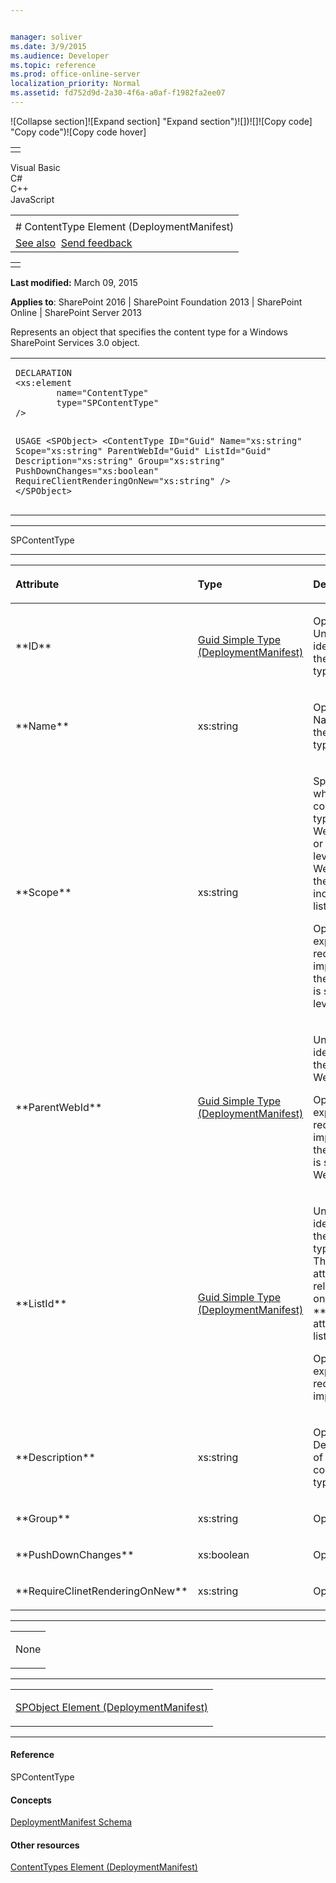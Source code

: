 ```yaml
---


manager: soliver
ms.date: 3/9/2015
ms.audience: Developer
ms.topic: reference
ms.prod: office-online-server
localization_priority: Normal
ms.assetid: fd752d9d-2a30-4f6a-a0af-f1982fa2ee07
---
```


![Collapse
section]![Expand
section] "Expand section")![]()![])![]![]()![Copy
code] "Copy code")![Copy code
hover]
<table>
<tbody>
<tr class="odd">
<td align="left"></td>
</tr>
</tbody>
</table>

Visual Basic  
C\#  
C++  
JavaScript  

<table>
<tbody>
<tr class="odd">
<td align="left"><span id="runningHeaderText"></span></td>
</tr>
<tr class="even">
<td align="left"># ContentType Element (DeploymentManifest)</td>
</tr>
<tr class="odd">
<td align="left"><a href="#seeAlsoToggle">See also</a>  <span id="headfeedbackarea" class="feedbackhead"><a href="javascript:SubmitFeedback(&#39;docthis@Microsoft.com&#39;,&#39;&#39;,&#39;&#39;,&#39;&#39;,&#39;1.0.18082.1225&#39;,&#39;%0\dThank%20you%20for%20your%20feedback.%20The%20developer%20writing%20teams%20use%20your%20feedback%20to%20improve%20documentation.%20While%20we%20are%20reviewing%20your%20feedback,%20we%20may%20send%20you%20e-mail%20to%20ask%20for%20clarification%20or%20feedback%20on%20a%20solution.%20We%20do%20not%20use%20your%20e-mail%20address%20for%20any%20other%20purpose%20and%20we%20delete%20it%20after%20we%20finish%20our%20review.%0\AFor%20further%20information%20about%20the%20privacy%20policies%20of%20Microsoft,%20please%20see%20http://privacy.microsoft.com/en-us/default.aspx.%0\A%0\d&#39;,&#39;Customer%20feedback&#39;);">Send feedback</a></span></td>
</tr>
</tbody>
</table>

<table>
<colgroup>
<col width="100%" />
</colgroup>
<tbody>
<tr class="odd">
<td align="left"></td>
</tr>
</tbody>
</table>

**Last modified:** March 09, 2015

**Applies to**: SharePoint 2016 | SharePoint Foundation 2013 |
SharePoint Online | SharePoint Server 2013

Represents an object that specifies the content type for a Windows
SharePoint Services 3.0 object.

<span codelanguage="other"></span>
<table>
<colgroup>
<col width="100%" />
</colgroup>
<tbody>
<tr class="odd">
<td align="left"><pre><code>DECLARATION
&lt;xs:element 
        name=&quot;ContentType&quot; 
        type=&quot;SPContentType&quot; 
/&gt;

USAGE
&lt;SPObject&gt;
        &lt;ContentType
                ID=&quot;Guid&quot;
                Name=&quot;xs:string&quot;
                Scope=&quot;xs:string&quot;
                ParentWebId=&quot;Guid&quot;
                ListId=&quot;Guid&quot;
                Description=&quot;xs:string&quot;
                Group=&quot;xs:string&quot;
                PushDownChanges=&quot;xs:boolean&quot;
                RequireClientRenderingOnNew=&quot;xs:string&quot;
        /&gt;
&lt;/SPObject&gt;</code></pre></td>
</tr>
</tbody>
</table>


-----------------------------------------------------------------------------------------------------------------------------------------------------------------------------------------

<span sdata="cer" target="T:Microsoft.SharePoint.SPContentType"><span
class="nolink">SPContentType</span></span>


-----------------------------------------------------------------------------------------------------------------------------------------------------------------------------------------------

<table>
<colgroup>
<col width="33%" />
<col width="33%" />
<col width="33%" />
</colgroup>
<thead>
<tr class="header">
<th align="left"><p>Attribute</p></th>
<th align="left"><p>Type</p></th>
<th align="left"><p>Description</p></th>
</tr>
</thead>
<tbody>
<tr class="odd">
<td align="left"><p>**ID**</p></td>
<td align="left"><p><span sdata="link"><a href="guid-simple-type-deploymentmanifest.md">Guid Simple Type (DeploymentManifest)</a></span></p></td>
<td align="left"><p>Optional. Unique identifier of the content type.</p></td>
</tr>
<tr class="even">
<td align="left"><p>**Name**</p></td>
<td align="left"><p>xs:string</p></td>
<td align="left"><p>Optional. Name of the content type.</p></td>
</tr>
<tr class="odd">
<td align="left"><p>**Scope**</p></td>
<td align="left"><p>xs:string</p></td>
<td align="left"><p>Specifies whether the content type is Web-level or list-level. If Web-level, then scope includes all lists.</p>
<p>Optional on export; required on import if the scope is set to list level.</p></td>
</tr>
<tr class="even">
<td align="left"><p>**ParentWebId**</p></td>
<td align="left"><p><span sdata="link"><a href="guid-simple-type-deploymentmanifest.md">Guid Simple Type (DeploymentManifest)</a></span></p></td>
<td align="left"><p>Unique identifier of the parent Web site.</p>
<p>Optional on export; required on import if the scope is set to Web level.</p></td>
</tr>
<tr class="odd">
<td align="left"><p>**ListId**</p></td>
<td align="left"><p><span sdata="link"><a href="guid-simple-type-deploymentmanifest.md">Guid Simple Type (DeploymentManifest)</a></span></p></td>
<td align="left"><p>Unique identifier of the content type list. This attribute is relevent only if the **Scope** attribute is list-level.</p>
<p>Optional on export; required on import.</p></td>
</tr>
<tr class="even">
<td align="left"><p>**Description**</p></td>
<td align="left"><p>xs:string</p></td>
<td align="left"><p>Optional. Description of the content type.</p></td>
</tr>
<tr class="odd">
<td align="left"><p>**Group**</p></td>
<td align="left"><p>xs:string</p></td>
<td align="left"><p>Optional.</p></td>
</tr>
<tr class="even">
<td align="left"><p>**PushDownChanges**</p></td>
<td align="left"><p>xs:boolean</p></td>
<td align="left"><p>Optional.</p></td>
</tr>
<tr class="odd">
<td align="left"><p>**RequireClinetRenderingOnNew**</p></td>
<td align="left"><p>xs:string</p></td>
<td align="left"><p>Optional.</p></td>
</tr>
</tbody>
</table>


---------------------------------------------------------------------------------------------------------------------------------------------------------------------------------------------------

<table>
<colgroup>
<col width="100%" />
</colgroup>
<tbody>
<tr class="odd">
<td align="left"><p>None</p></td>
</tr>
</tbody>
</table>


----------------------------------------------------------------------------------------------------------------------------------------------------------------------------------------------------

<table>
<colgroup>
<col width="100%" />
</colgroup>
<tbody>
<tr class="odd">
<td align="left"><p><span sdata="link"><a href="spobject-element-deploymentmanifest.md">SPObject Element (DeploymentManifest)</a></span></p></td>
</tr>
</tbody>
</table>


-------------------------------------------------------------------------------------------------------------------------------------------------------------------------------------------

#### Reference

<span sdata="cer" target="T:Microsoft.SharePoint.SPContentType"><span
class="nolink">SPContentType</span></span>

#### Concepts

[DeploymentManifest
Schema](deploymentmanifest-schema.md)</span>

#### Other resources

[ContentTypes Element
(DeploymentManifest)](contenttypes-element-deploymentmanifest.md)</span>








